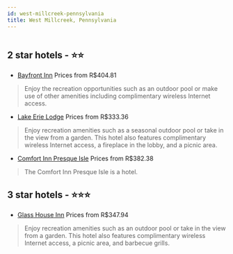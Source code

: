 ```yaml
---
id: west-millcreek-pennsylvania
title: West Millcreek, Pennsylvania
---
```


<center><img src="http://cdn.smyrooms.com/cloudcontent/fotos/agregadorHotelero/0022/69778/2269778/1.jpg?f=15096369" alt="" /></center>


##  2 star hotels - ⭐️⭐️

-    [Bayfront Inn](https://us.hurb.com/hotels/west-millcreek/bayfront-inn-JNP-JP175678?cmp=18055) Prices from R$404.81
   > Enjoy the recreation opportunities such as an outdoor pool or make use of other amenities including complimentary wireless Internet access.
-    [Lake Erie Lodge](https://us.hurb.com/hotels/west-millcreek/lake-erie-lodge-JNP-JP741159?cmp=18055) Prices from R$333.36
   > Enjoy recreation amenities such as a seasonal outdoor pool or take in the view from a garden. This hotel also features complimentary wireless Internet access, a fireplace in the lobby, and a picnic area.
-    [Comfort Inn Presque Isle](https://us.hurb.com/hotels/west-millcreek/comfort-inn-presque-isle-JNP-JP898135?cmp=18055) Prices from R$382.38
   > The Comfort Inn Presque Isle is a hotel.

##  3 star hotels - ⭐️⭐️⭐️

-    [Glass House Inn](https://us.hurb.com/hotels/west-millcreek/glass-house-inn-JNP-JP192924?cmp=18055) Prices from R$347.94
   > Enjoy recreation amenities such as an outdoor pool or take in the view from a garden. This hotel also features complimentary wireless Internet access, a picnic area, and barbecue grills.
